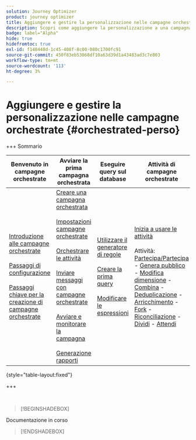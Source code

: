 ```yaml
---
solution: Journey Optimizer
product: journey optimizer
title: Aggiungere e gestire la personalizzazione nelle campagne orchestrate con Journey Optimizer
description: Scopri come aggiungere la personalizzazione a una campagna orchestrata con Adobe Journey Optimizer
badge: label="Alpha"
hide: true
hidefromtoc: true
exl-id: f148440d-1c45-408f-8c00-080c1700fc91
source-git-commit: 450f83eb53068df10a63d39d1a43483ad3c7e803
workflow-type: tm+mt
source-wordcount: '113'
ht-degree: 3%

---
```


# Aggiungere e gestire la personalizzazione nelle campagne orchestrate {#orchestrated-perso}

+++ Sommario

| Benvenuto in campagne orchestrate | Avviare la prima campagna orchestrata | Eseguire query sul database | Attività di campagne orchestrate |
|---|---|---|---|
| [Introduzione alle campagne orchestrate](gs-orchestrated-campaigns.md)<br/><br/>[Passaggi di configurazione](configuration-steps.md)<br/><br/>[Passaggi chiave per la creazione di campagne orchestrate](gs-campaign-creation.md) | [Creare una campagna orchestrata](create-orchestrated-campaign.md)<br/><br/>[Impostazioni campagne orchestrate](orchestrated-campaign-settings.md)<br/><br/>[Orchestrare le attività](orchestrate-activities.md)<br/><br/>[Inviare messaggi con campagne orchestrate](send-messages.md)<br/><br/>[Avviare e monitorare la campagna](start-monitor-campaigns.md)<br/><br/>[Generazione rapporti](reporting-campaigns.md) | [Utilizzare il generatore di regole](orchestrated-rule-builder.md)<br/><br/>[Creare la prima query](build-query.md)<br/><br/>[Modificare le espressioni](edit-expressions.md) | [Inizia a usare le attività](activities/about-activities.md)<br/><br/>Attività:<br/>[Partecipa/Partecipa](activities/and-join.md) - [Genera pubblico](activities/build-audience.md) - [Modifica dimensione](activities/change-dimension.md) - [Combina](activities/combine.md) - [Deduplicazione](activities/deduplication.md) - [Arricchimento](activities/enrichment.md) - [Fork](activities/fork.md) - [Riconciliazione](activities/reconciliation.md) - [Dividi](activities/split.md) - [Attendi](activities/wait.md) |

{style="table-layout:fixed"}

+++

<br/>

>[!BEGINSHADEBOX]

Documentazione in corso

>[!ENDSHADEBOX]